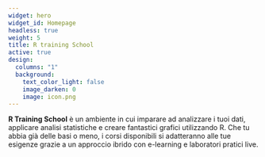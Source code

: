 ```yaml
---
widget: hero
widget_id: Homepage
headless: true
weight: 5
title: R training School
active: true
design:
  columns: "1"
  background:
    text_color_light: false
    image_darken: 0
    image: icon.png
---
```

**R Training School** è un ambiente in cui imparare ad analizzare i tuoi dati, applicare analisi statistiche e creare fantastici grafici utilizzando R. Che tu abbia già delle basi o meno, i corsi disponibili si adatteranno alle tue esigenze grazie a un approccio ibrido con e-learning e laboratori pratici live.
